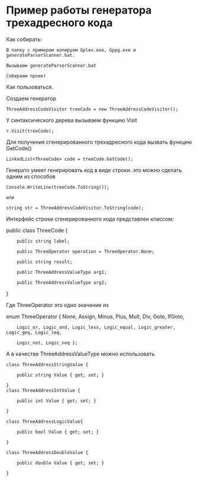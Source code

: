 # Пример работы генератора трехадресного кода

Как собирать:

	В папку с примером копируем Gplex.exe, Gppg.exe и generateParserScanner.bat.

	Вызываем generateParserScanner.bat

	Собираем проект


Как пользоваться.

Создаем генератор
	
	ThreeAddressCodeVisitor treeCode = new ThreeAddressCodeVisitor();

У синтаксического дерева вызываем функцию Visit
	
	r.Visit(treeCode);

Для получения сгенерированного трехадресного кода вызвать функцию GetCode()

	LinkedList<ThreeCode> code = treeCode.GetCode();

Генерато умеет генерировать код в виде строки. это можно сделать одним из способов

	Console.WriteLine(treeCode.ToString());

	или

	string str = ThreeAddressCodeVisitor.ToString(code);

Интерфейс строки сгенерированного кода представлен классом:

public class ThreeCode    {

        public string label;

        public ThreeOperator operation = ThreeOperator.None;

        public string result;

        public ThreeAddressValueType arg1;

        public ThreeAddressValueType arg2;

}

Где ThreeOperator это одно значение из 

enum ThreeOperator {  None, Assign, Minus, Plus, Mult, Div, Goto, IfGoto,

        Logic_or, Logic_and, Logic_less, Logic_equal, Logic_greater, Logic_geq, Logic_leq,

        Logic_not, Logic_neq };

А в качестве ThreeAddressValueType можно использовать 

    class ThreeAddressStringValue {

        public string Value { get; set; }

    }
    class ThreeAddressIntValue {

        public int Value { get; set; }

    }

    class ThreeAddressLogicValue{

        public bool Value { get; set; }

    }

    class ThreeAddressDoubleValue {

        public double Value { get; set; }

    }
